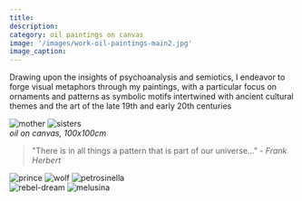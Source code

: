 ```yaml
---
title:
description: 
category: oil paintings on canvas
image: '/images/work-oil-paintings-main2.jpg'
image_caption: 
---
```


Drawing upon the insights of psychoanalysis and semiotics, I endeavor to forge visual metaphors through my paintings, with a particular focus on ornaments and patterns as symbolic motifs intertwined with ancient cultural themes and the art of the late 19th and early 20th centuries

<div class="gallery-box">
  <div class="gallery">
    <img src="/images/mother.jpg" loading="lazy" alt="mother">
    <img src="/images/sisters.jpg" loading="lazy" alt="sisters">
  </div>
  <em>oil on canvas, 100x100cm</em>
</div>


> "There is in all things a pattern that is part of our universe..." - _Frank Herbert_

<div class="gallery-box">
  <div class="gallery">
    <img src="/images/prince.jpg" loading="lazy" alt="prince">
    <img src="/images/wolf.jpg" loading="lazy" alt="wolf">
    <img src="/images/petrosinella.jpg" loading="lazy" alt="petrosinella">
  </div>
</div>

<div class="gallery-box">
  <div class="gallery">
     <img src="/images/rebel-dream.jpg" loading="lazy" alt="rebel-dream">
    <img src="/images/melusina.jpg" loading="lazy" alt="melusina">
  </div>
</div>


